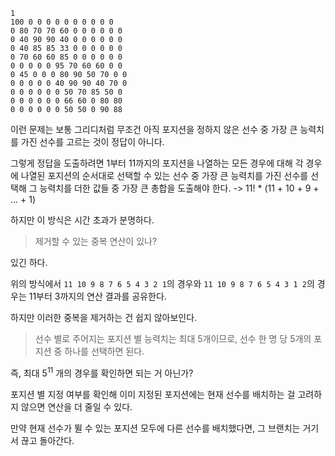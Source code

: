 ```
1
100 0 0 0 0 0 0 0 0 0 0
0 80 70 70 60 0 0 0 0 0 0
0 40 90 90 40 0 0 0 0 0 0
0 40 85 85 33 0 0 0 0 0 0
0 70 60 60 85 0 0 0 0 0 0
0 0 0 0 0 95 70 60 60 0 0
0 45 0 0 0 80 90 50 70 0 0
0 0 0 0 0 40 90 90 40 70 0
0 0 0 0 0 0 50 70 85 50 0
0 0 0 0 0 0 66 60 0 80 80
0 0 0 0 0 0 50 50 0 90 88
```

이런 문제는 보통 그리디처럼 무조건 아직 포지션을 정하지 않은 선수 중 가장 큰 능력치를 가진 선수를 고르는 것이 정답이 아니다.

그렇게 정답을 도출하려면 1부터 11까지의 포지션을 나열하는 모든 경우에 대해 각 경우에 나열된 포지션의 순서대로 선택할 수 있는 선수 중 가장 큰 능력치를 가진 선수를 선택해 그 능력치를 더한 값들 중 가장 큰 총합을 도출해야 한다. -> 11! \* (11 + 10 + 9 + ... + 1)

하지만 이 방식은 시간 초과가 분명하다.

> 제거할 수 있는 중복 연산이 있나?

있긴 하다.

위의 방식에서 `11 10 9 8 7 6 5 4 3 2 1`의 경우와 `11 10 9 8 7 6 5 4 3 1 2`의 경우는 11부터 3까지의 연산 결과를 공유한다.

하지만 이러한 중복을 제거하는 건 쉽지 않아보인다.

> 선수 별로 주어지는 포지션 별 능력치는 최대 5개이므로, 선수 한 명 당 5개의 포지션 중 하나를 선택하면 된다.

즉, 최대 $5^11$ 개의 경우를 확인하면 되는 거 아닌가?

포지션 별 지정 여부를 확인해 이미 지정된 포지션에는 현재 선수를 배치하는 걸 고려하지 않으면 연산을 더 줄일 수 있다.

만약 현재 선수가 뛸 수 있는 포지션 모두에 다른 선수를 배치했다면, 그 브랜치는 거기서 끊고 돌아간다.
